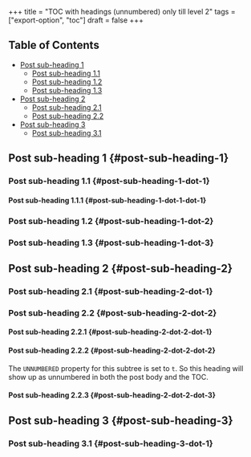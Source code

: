 +++
title = "TOC with headings (unnumbered) only till level 2"
tags = ["export-option", "toc"]
draft = false
+++

<div class="ox-hugo toc">
<div></div>

## Table of Contents

- [Post sub-heading 1](#post-sub-heading-1)
    - [Post sub-heading 1.1](#post-sub-heading-1-dot-1)
    - [Post sub-heading 1.2](#post-sub-heading-1-dot-2)
    - [Post sub-heading 1.3](#post-sub-heading-1-dot-3)
- [Post sub-heading 2](#post-sub-heading-2)
    - [Post sub-heading 2.1](#post-sub-heading-2-dot-1)
    - [Post sub-heading 2.2](#post-sub-heading-2-dot-2)
- [Post sub-heading 3](#post-sub-heading-3)
    - [Post sub-heading 3.1](#post-sub-heading-3-dot-1)
</div>


## Post sub-heading 1 {#post-sub-heading-1}


### Post sub-heading 1.1 {#post-sub-heading-1-dot-1}


#### Post sub-heading 1.1.1 {#post-sub-heading-1-dot-1-dot-1}


### Post sub-heading 1.2 {#post-sub-heading-1-dot-2}


### Post sub-heading 1.3 {#post-sub-heading-1-dot-3}


## Post sub-heading 2 {#post-sub-heading-2}


### Post sub-heading 2.1 {#post-sub-heading-2-dot-1}


### Post sub-heading 2.2 {#post-sub-heading-2-dot-2}


#### Post sub-heading 2.2.1 {#post-sub-heading-2-dot-2-dot-1}


#### Post sub-heading 2.2.2 {#post-sub-heading-2-dot-2-dot-2}

The `UNNUMBERED` property for this subtree is set to `t`. So this
heading will show up as unnumbered in both the post body and the TOC.


#### Post sub-heading 2.2.3 {#post-sub-heading-2-dot-2-dot-3}


## Post sub-heading 3 {#post-sub-heading-3}


### Post sub-heading 3.1 {#post-sub-heading-3-dot-1}
